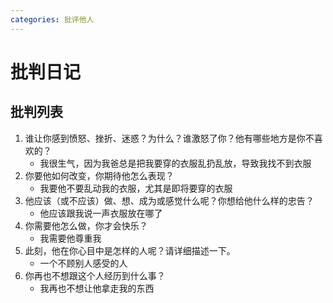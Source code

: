 ```yaml
---
categories: 批评他人
---
```


# 批判日记

## 批判列表

1. 谁让你感到愤怒、挫折、迷惑？为什么？谁激怒了你？他有哪些地方是你不喜欢的？
    - 我很生气，因为我爸总是把我要穿的衣服乱扔乱放，导致我找不到衣服
2. 你要他如何改变，你期待他怎么表现？
    - 我要他不要乱动我的衣服，尤其是即将要穿的衣服
3. 他应该（或不应该）做、想、成为或感觉什么呢？你想给他什么样的忠告？
    - 他应该跟我说一声衣服放在哪了
4. 你需要他怎么做，你才会快乐？
    - 我需要他尊重我
5. 此刻，他在你心目中是怎样的人呢？请详细描述一下。
    - 一个不顾别人感受的人
6. 你再也不想跟这个人经历到什么事？
    - 我再也不想让他拿走我的东西
